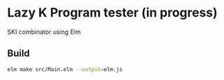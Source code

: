 # Lazy K Program tester (in progress)
SKI combinator using Elm

## Build
```sh
elm make src/Main.elm --output=elm.js
```
